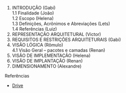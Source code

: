 1.	INTRODUÇÃO (Gabi)  
1.1	Finalidade (João)  
1.2	Escopo (Helena)  
1.3	Definições, Acrônimos e Abreviações (Lets)    
1.4	Referências (Luiz)    
2.	REPRESENTAÇÃO ARQUITETURAL (Victor)  
3.	REQUISITOS E RESTRIÇÕES  ARQUITETURAIS (Gabi)
4.	VISÃO LÓGICA  (Rômulo)  
4.1	Visão Geral – pacotes e camadas (Renan)  
5.	VISÃO DE IMPLEMENTAÇÃO (Helena)  
6.	VISÃO DE IMPLANTAÇÃO (Renan)	  
7.	DIMENSIONAMENTO (Alexandre)   

Referências  
 - [Drive](https://docs.google.com/document/d/1FLo7pG-NDNqmbn3iuxjoYC5wTkGpvW3vIQN8b_2nnws/edit)
